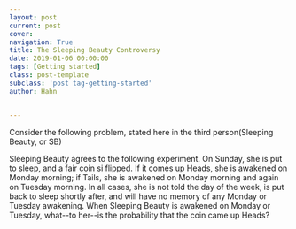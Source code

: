 ```yaml
---
layout: post
current: post
cover:  
navigation: True
title: The Sleeping Beauty Controversy
date: 2019-01-06 00:00:00
tags: [Getting started]
class: post-template
subclass: 'post tag-getting-started'
author: Hahn


---
```

Consider the following problem, stated here in the third person(Sleeping Beauty, or SB)   

Sleeping Beauty agrees to the following experiment. On Sunday, she is put to sleep, and a fair coin si flipped.
If it comes up Heads, she is awakened on Monday morning; if Tails, she is awakened on Monday morning and again on Tuesday morning.
In all cases, she is not told the day of the week, is put back to sleep shortly after, and will have no memory of any Monday or Tuesday awakening.
When Sleeping Beauty is awakened on Monday or Tuesday, what--to her--is the probability that the coin came up Heads?

